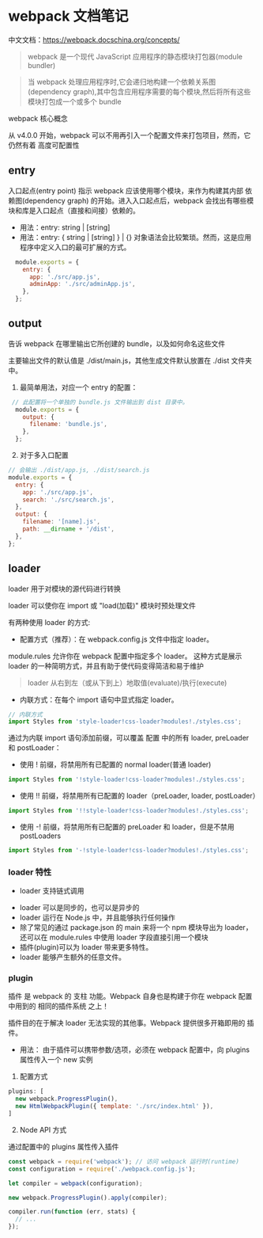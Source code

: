 # webpack 文档笔记

中文文档：<https://webpack.docschina.org/concepts/>

> webpack 是一个现代 JavaScript 应用程序的静态模块打包器(module bundler)

> 当 webpack 处理应用程序时,它会递归地构建一个依赖关系图(dependency graph),其中包含应用程序需要的每个模块,然后将所有这些模块打包成一个或多个 bundle

webpack 核心概念

从 v4.0.0 开始，webpack 可以不用再引入一个配置文件来打包项目，然而，它仍然有着 高度可配置性

## entry

入口起点(entry point) 指示 webpack 应该使用哪个模块，来作为构建其内部 依赖图(dependency graph) 的开始。进入入口起点后，webpack 会找出有哪些模块和库是入口起点（直接和间接）依赖的。

- 用法：entry: string | [string]
- 用法：entry: { <entryChunkName> string | [string] } | {} 对象语法会比较繁琐。然而，这是应用程序中定义入口的最可扩展的方式。

``` js
  module.exports = {
    entry: {
      app: './src/app.js',
      adminApp: './src/adminApp.js',
    },
  };

```

## output

告诉 webpack 在哪里输出它所创建的 bundle，以及如何命名这些文件

主要输出文件的默认值是 ./dist/main.js，其他生成文件默认放置在 ./dist 文件夹中。

1. 最简单用法，对应一个 entry 的配置：

``` js
 // 此配置将一个单独的 bundle.js 文件输出到 dist 目录中。
  module.exports = {
    output: {
      filename: 'bundle.js',
    },
  };
```

2. 对于多入口配置

``` js
// 会输出 ./dist/app.js, ./dist/search.js
module.exports = {
  entry: {
    app: './src/app.js',
    search: './src/search.js',
  },
  output: {
    filename: '[name].js',
    path: __dirname + '/dist',
  },
};
```

## loader

loader 用于对模块的源代码进行转换

loader 可以使你在 import 或 "load(加载)" 模块时预处理文件

有两种使用 loader 的方式:
- 配置方式（推荐）：在 webpack.config.js 文件中指定 loader。

module.rules 允许你在 webpack 配置中指定多个 loader。 这种方式是展示 loader 的一种简明方式，并且有助于使代码变得简洁和易于维护

> loader 从右到左（或从下到上）地取值(evaluate)/执行(execute)

- 内联方式：在每个 import 语句中显式指定 loader。

``` js
// 内联方式
import Styles from 'style-loader!css-loader?modules!./styles.css';
```

通过为内联 import 语句添加前缀，可以覆盖 配置 中的所有 loader, preLoader 和 postLoader：

- 使用 ! 前缀，将禁用所有已配置的 normal loader(普通 loader)

``` js
import Styles from '!style-loader!css-loader?modules!./styles.css';
```

* 使用 !! 前缀，将禁用所有已配置的 loader（preLoader, loader, postLoader）

``` js
import Styles from '!!style-loader!css-loader?modules!./styles.css';
```

* 使用 -! 前缀，将禁用所有已配置的 preLoader 和 loader，但是不禁用 postLoaders

``` js
import Styles from '-!style-loader!css-loader?modules!./styles.css';
```

### loader 特性

* loader 支持链式调用
- loader 可以是同步的，也可以是异步的
- loader 运行在 Node.js 中，并且能够执行任何操作
- 除了常见的通过 package.json 的 main 来将一个 npm 模块导出为 loader，还可以在 module.rules 中使用 loader 字段直接引用一个模块
- 插件(plugin)可以为 loader 带来更多特性。
- loader 能够产生额外的任意文件。

### plugin

插件 是 webpack 的 支柱 功能。Webpack 自身也是构建于你在 webpack 配置中用到的 相同的插件系统 之上！

插件目的在于解决 loader 无法实现的其他事。Webpack 提供很多开箱即用的 插件。

- 用法：
由于插件可以携带参数/选项，必须在 webpack 配置中，向 plugins 属性传入一个 new 实例

1. 配置方式

``` js
plugins: [
  new webpack.ProgressPlugin(),
  new HtmlWebpackPlugin({ template: './src/index.html' }),
]
```

2. Node API 方式

通过配置中的 plugins 属性传入插件

``` js
const webpack = require('webpack'); // 访问 webpack 运行时(runtime)
const configuration = require('./webpack.config.js');

let compiler = webpack(configuration);

new webpack.ProgressPlugin().apply(compiler);

compiler.run(function (err, stats) {
  // ...
});

```
